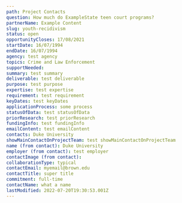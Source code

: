 ```yaml
---
path: Project Contacts
question: How much do ExampleState teen court programs?
partnerName: Example Content
slug: youth-recidivism
status: open
opportunityCloses: 17/08/2021
startDate: 16/07/1994
endDate: 16/07/1994
agency: test agency
topics: Crime and Law Enforcement
supportNeeded: 
summary: test summary 
deliverable: test deliverable
purpose: test purpose
expertise: test expertise
requirement: test requirement
keyDates: test keyDates
applicationProcess: some process
statusOfData: test statusOfData
priorResearch: test priorResearch
fundingInfo: test fundingInfo
emailContent: test emailContent
contacts: Duke University
showMainContactOnProjectTeam: test showMainContactOnProjectTeam
name (from contact): Duke University
employer (from contact): test employer
contactImage (from contact):
collaborationType: typical
contactEmail: myemail@brown.edu
contactTitle: super title
commitment: full-time
contactName: what a name
lastModified: 2022-07-20T19:30:53.001Z
---
```

